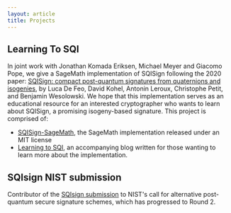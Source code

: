 ```yaml
---
layout: article
title: Projects
---
```


## Learning To SQI

In joint work with Jonathan Komada Eriksen, Michael Meyer and Giacomo Pope, we give a SageMath implementation of SQISign following the 2020 paper: [SQISign: compact post-quantum signatures from quaternions and isogenies](https://eprint.iacr.org/2020/1240), by Luca De Feo, David Kohel, Antonin Leroux, Christophe Petit, and Benjamin Wesolowski.
We hope that this implementation serves as an educational resource for an interested cryptographer who wants to learn about SQISign, a promising isogeny-based signature.
This project is comprised of:
* [SQISign-SageMath](https://github.com/LearningToSQI/SQISign-SageMath), the SageMath implementation released under an MIT license
* [Learning to SQI](https://learningtosqi.github.io/), an accompanying blog written for those wanting to learn more about the implementation.

## SQIsign NIST submission

Contributor of the [SQIsign submission](http://sqisign.org/) to NIST's call for alternative post-quantum secure signature schemes, which has progressed to Round 2. 
